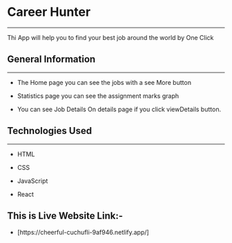 <h1>Career Hunter</h1>
<hr><p>Thi App will help you to find your best job around the world by One Click</p><h2>General Information</h2>
<hr><ul>
<li>The Home page you can see the jobs with a see More button</li>
</ul><ul>
<li>Statistics page you can see the assignment marks graph</li>
</ul><ul>
<li>You can see Job Details On details page if you click viewDetails button.</li>
</ul><h2>Technologies Used</h2>
<hr><ul>
<li>HTML</li>
</ul><ul>
<li>CSS</li>
</ul><ul>
<li>JavaScript</li>
</ul><ul>
<li>React</li>
</ul>
<h2>This is Live Website Link:-</h2>
<ul>
<li>
[https://cheerful-cuchufli-9af946.netlify.app/]
</li>
</ul>
